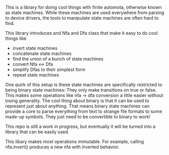 This is a library for doing cool things with finite automota, otherwise known as state machines. While these machines are used everywhere from parsing to device drivers, the tools to manipulate state machines are often hard to find.

This library introduces and Nfa and Dfa class that make it easy to do cool things like

- invert state machines
- concatenate state machines
- find the union of a bunch of state machines
- convert Nfa <-> Dfa
- simplify Dfas to their simplest form
- repeat state machines

One quirk of this setup is these state machines are specifically restricted to being binary state machines: They only make transitions on true or false. This makes some operations like nfa -> dfa conversion a little easier without losing generality. The cool thing about binary is that it can be used to represent just about anything. That means binary state machines can provide a core to parse everything from text to strange file formats to some made-up symbols. They just need to be convertible to binary to work!

This repo is still a work in progress, but eventually it will be turned into a library that can be easily used.

This libary makes most operations immutable. For example, calling nfa.invert() produces a new nfa with inverted behavior.
